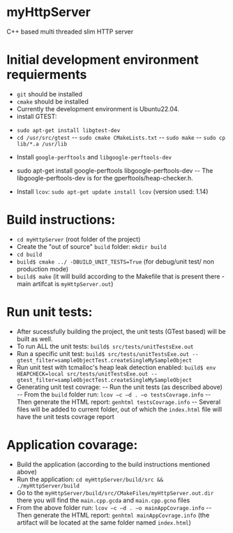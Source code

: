 # myHttpServer
C++ based multi threaded slim HTTP server

# Initial development environment requierments
- `git` should be installed
- `cmake` should be installed
- Currently the development environment is Ubuntu22.04.
- install GTEST: 
* `sudo apt-get install libgtest-dev`
* `cd /usr/src/gtest`
-- `sudo cmake CMakeLists.txt`
-- `sudo make`
-- `sudo cp lib/*.a /usr/lib`
- Install `google-perftools` and `libgoogle-perftools-dev`
* sudo apt-get install google-perftools libgoogle-perftools-dev
-- The libgoogle-perftools-dev is for the gperftools/heap-checker.h.
- Install `lcov`: `sudo apt-get update install lcov` (version used: 1.14)

# Build instructions:
- `cd myHttpServer` (root folder of the project)
- Create the "out of source" `build` folder: `mkdir build`
- `cd build`
- `build$ cmake ../ -DBUILD_UNIT_TESTS=True` (for debug/unit test/ non production mode)
- `build$ make` (it will build according to the Makefile that is present there - main artifcat is `myHttpServer.out`)

# Run unit tests:
- After sucessfully building the project, the unit tests (GTest based) will be built as well.
- To run ALL the unit tests: `build$ src/tests/unitTestsExe.out`
- Run a specific unit test: `build$ src/tests/unitTestsExe.out --gtest_filter=sampleObjectTest.createSingleMySampleObject`
- Run unit test with tcmalloc's heap leak detection enabled: `build$ env HEAPCHECK=local src/tests/unitTestsExe.out --gtest_filter=sampleObjectTest.createSingleMySampleObject`
- Generating unit test covrage: 
-- Run the unit tests (as described above)
-- From the `build` folder run: `lcov –c –d . –o testsCovrage.info`
-- Then generate the HTML report: `genhtml testsCovrage.info`
-- Several files will be added to current folder, out of which the `index.html` file will have the unit tests covrage report

# Application covarage:
- Build the application (according to the build instructions mentioned above)
- Run the application: `cd myHttpServer/build/src && ./myHttpServer/build` 
- Go to the `myHttpServer/build/src/CMakeFiles/myHttpServer.out.dir` there you will find the `main.cpp.gcda` and `main.cpp.gcno` files
- From the above folder run: `lcov –c –d . –o mainAppCovrage.info`
-- Then generate the HTML report: `genhtml mainAppCovrage.info` (the artifact will be located at the same folder named `index.html`)